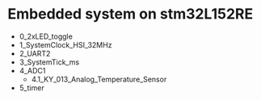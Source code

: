 # Embedded system on stm32L152RE
- 0_2xLED_toggle
- 1_SystemClock_HSI_32MHz
- 2_UART2
- 3_SystemTick_ms
- 4_ADC1
  - 4.1_KY_013_Analog_Temperature_Sensor
- 5_timer
